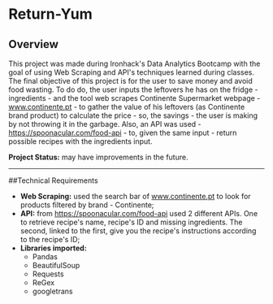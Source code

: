 # Return-Yum

## Overview

This project was made during Ironhack's Data Analytics Bootcamp with the goal of using Web Scraping and API's techniques learned during classes.
The final objective of this project is for the user to save money and avoid food wasting. To do do, the user inputs the leftovers he has on the fridge - ingredients - and the tool web scrapes Continente Supermarket webpage - www.continente.pt - to gather the value of his leftovers (as Continente brand product) to calculate the price - so, the savings - the user is making by not throwing it in the garbage. Also, an API was used - https://spoonacular.com/food-api - to, given the same input - return possible recipes with the ingredients input. 

**Project Status:** may have improvements in the future.

---

##Technical Requirements

* **Web Scraping:** used the search bar of www.continente.pt to look for products filtered by brand - Continente;
* **API:** from https://spoonacular.com/food-api used 2 different APIs. One to retrieve recipe's name, recipe's ID and missing ingredients. The second, linked to the first, give you the recipe's instructions according to the recipe's ID;
* **Libraries imported:**
  * Pandas
  * BeautifulSoup
  * Requests
  * ReGex
  * googletrans
